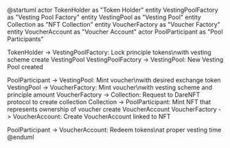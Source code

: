 

@startuml
actor TokenHolder as "Token Holder"
entity VestingPoolFactory as "Vesting Pool Factory"
entity VestingPool as "Vesting Pool"
entity Collection as "NFT Collection"
entity VoucherFactory as "Voucher Factory"
entity VoucherAccount as "Voucher Account"
actor PoolParticipant as "Pool Participants"

TokenHolder -> VestingPoolFactory: Lock principle tokens\nwith vesting scheme
create VestingPool
VestingPoolFactory -> VestingPool: New Vesting Pool created

PoolParticipant -> VestingPool: Mint voucher\nwith desired exchange token
VestingPool -> VoucherFactory: Mint voucher\nwith vesting scheme and principle amount
VoucherFactory -> Collection: Request to DareNFT protocol to create collection
Collection -> PoolParticipant: Mint NFT that represents ownership of voucher
create VoucherAccount
VoucherFactory -> VoucherAccount: Create VoucherAccount linked to NFT

PoolParticipant -> VoucherAccount: Redeem tokens\nat proper vesting time
@enduml